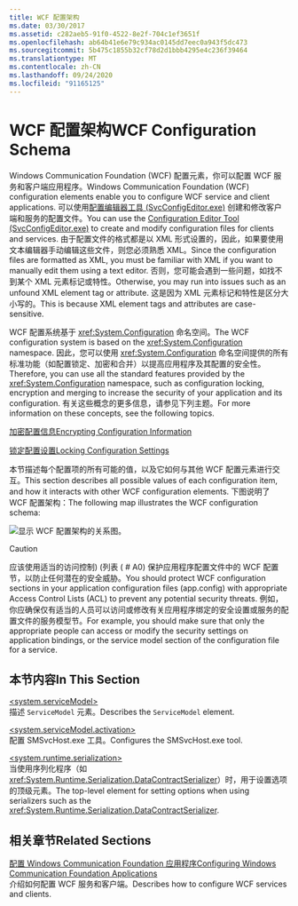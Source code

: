```yaml
---
title: WCF 配置架构
ms.date: 03/30/2017
ms.assetid: c282aeb5-91f0-4522-8e2f-704c1ef3651f
ms.openlocfilehash: ab64b41e6e79c934ac0145dd7eec0a943f5dc473
ms.sourcegitcommit: 5b475c1855b32cf78d2d1bbb4295e4c236f39464
ms.translationtype: MT
ms.contentlocale: zh-CN
ms.lasthandoff: 09/24/2020
ms.locfileid: "91165125"
---
```

# <a name="wcf-configuration-schema"></a><span data-ttu-id="459d4-102">WCF 配置架构</span><span class="sxs-lookup"><span data-stu-id="459d4-102">WCF Configuration Schema</span></span>

<span data-ttu-id="459d4-103">Windows Communication Foundation (WCF) 配置元素，你可以配置 WCF 服务和客户端应用程序。</span><span class="sxs-lookup"><span data-stu-id="459d4-103">Windows Communication Foundation (WCF) configuration elements enable you to configure WCF service and client applications.</span></span> <span data-ttu-id="459d4-104">可以使用[配置编辑器工具 (SvcConfigEditor.exe)](../../../wcf/configuration-editor-tool-svcconfigeditor-exe.md) 创建和修改客户端和服务的配置文件。</span><span class="sxs-lookup"><span data-stu-id="459d4-104">You can use the [Configuration Editor Tool (SvcConfigEditor.exe)](../../../wcf/configuration-editor-tool-svcconfigeditor-exe.md) to create and modify configuration files for clients and services.</span></span> <span data-ttu-id="459d4-105">由于配置文件的格式都是以 XML 形式设置的，因此，如果要使用文本编辑器手动编辑这些文件，则您必须熟悉 XML。</span><span class="sxs-lookup"><span data-stu-id="459d4-105">Since the configuration files are formatted as XML, you must be familiar with XML if you want to manually edit them using a text editor.</span></span> <span data-ttu-id="459d4-106">否则，您可能会遇到一些问题，如找不到某个 XML 元素标记或特性。</span><span class="sxs-lookup"><span data-stu-id="459d4-106">Otherwise, you may run into issues such as an unfound XML element tag or attribute.</span></span> <span data-ttu-id="459d4-107">这是因为 XML 元素标记和特性是区分大小写的。</span><span class="sxs-lookup"><span data-stu-id="459d4-107">This is because XML element tags and attributes are case-sensitive.</span></span>  
  
 <span data-ttu-id="459d4-108">WCF 配置系统基于 <xref:System.Configuration> 命名空间。</span><span class="sxs-lookup"><span data-stu-id="459d4-108">The WCF configuration system is based on the <xref:System.Configuration> namespace.</span></span> <span data-ttu-id="459d4-109">因此，您可以使用 <xref:System.Configuration> 命名空间提供的所有标准功能（如配置锁定、加密和合并）以提高应用程序及其配置的安全性。</span><span class="sxs-lookup"><span data-stu-id="459d4-109">Therefore, you can use all the standard features provided by the <xref:System.Configuration> namespace, such as configuration locking, encryption and merging to increase the security of your application and its configuration.</span></span> <span data-ttu-id="459d4-110">有关这些概念的更多信息，请参见下列主题。</span><span class="sxs-lookup"><span data-stu-id="459d4-110">For more information on these concepts, see the following topics.</span></span>  
  
 <span data-ttu-id="459d4-111">[加密配置信息](/previous-versions/aspnet/53tyfkaw(v=vs.100))</span><span class="sxs-lookup"><span data-stu-id="459d4-111">[Encrypting Configuration Information](/previous-versions/aspnet/53tyfkaw(v=vs.100))</span></span>  
  
 <span data-ttu-id="459d4-112">[锁定配置设置](/previous-versions/aspnet/55th21y4(v=vs.100))</span><span class="sxs-lookup"><span data-stu-id="459d4-112">[Locking Configuration Settings](/previous-versions/aspnet/55th21y4(v=vs.100))</span></span>  
  
 <span data-ttu-id="459d4-113">本节描述每个配置项的所有可能的值，以及它如何与其他 WCF 配置元素进行交互。</span><span class="sxs-lookup"><span data-stu-id="459d4-113">This section describes all possible values of each configuration item, and how it interacts with other WCF configuration elements.</span></span> <span data-ttu-id="459d4-114">下图说明了 WCF 配置架构：</span><span class="sxs-lookup"><span data-stu-id="459d4-114">The following map illustrates the WCF configuration schema:</span></span>  
  
 ![显示 WCF 配置架构的关系图。](./media/index/windows-communication-foundation-configuration-schema.gif)  
  
> [!CAUTION]
> <span data-ttu-id="459d4-116">应该使用适当的访问控制)  (列表 ( # A0) 保护应用程序配置文件中的 WCF 配置节，以防止任何潜在的安全威胁。</span><span class="sxs-lookup"><span data-stu-id="459d4-116">You should protect WCF configuration sections in your application configuration files (app.config) with appropriate Access Control Lists (ACL) to prevent any potential security threats.</span></span>  <span data-ttu-id="459d4-117">例如，你应确保仅有适当的人员可以访问或修改有关应用程序绑定的安全设置或服务的配置文件的服务模型节。</span><span class="sxs-lookup"><span data-stu-id="459d4-117">For example, you should make sure that only the appropriate people can access or modify the security settings on application bindings, or the service model section of the configuration file for a service.</span></span>  
  
## <a name="in-this-section"></a><span data-ttu-id="459d4-118">本节内容</span><span class="sxs-lookup"><span data-stu-id="459d4-118">In This Section</span></span>  

 [\<system.serviceModel>](system-servicemodel.md)  
 <span data-ttu-id="459d4-119">描述 `ServiceModel` 元素。</span><span class="sxs-lookup"><span data-stu-id="459d4-119">Describes the `ServiceModel` element.</span></span>  
  
 [\<system.serviceModel.activation>](system-servicemodel-activation.md)  
 <span data-ttu-id="459d4-120">配置 SMSvcHost.exe 工具。</span><span class="sxs-lookup"><span data-stu-id="459d4-120">Configures the SMSvcHost.exe tool.</span></span>  
  
 [\<system.runtime.serialization>](system-runtime-serialization.md)  
 <span data-ttu-id="459d4-121">当使用序列化程序（如 <xref:System.Runtime.Serialization.DataContractSerializer>）时，用于设置选项的顶级元素。</span><span class="sxs-lookup"><span data-stu-id="459d4-121">The top-level element for setting options when using serializers such as the <xref:System.Runtime.Serialization.DataContractSerializer>.</span></span>  
  
## <a name="related-sections"></a><span data-ttu-id="459d4-122">相关章节</span><span class="sxs-lookup"><span data-stu-id="459d4-122">Related Sections</span></span>  

 [<span data-ttu-id="459d4-123">配置 Windows Communication Foundation 应用程序</span><span class="sxs-lookup"><span data-stu-id="459d4-123">Configuring Windows Communication Foundation Applications</span></span>](../../../wcf/configuring-services.md)  
 <span data-ttu-id="459d4-124">介绍如何配置 WCF 服务和客户端。</span><span class="sxs-lookup"><span data-stu-id="459d4-124">Describes how to configure WCF services and clients.</span></span>
